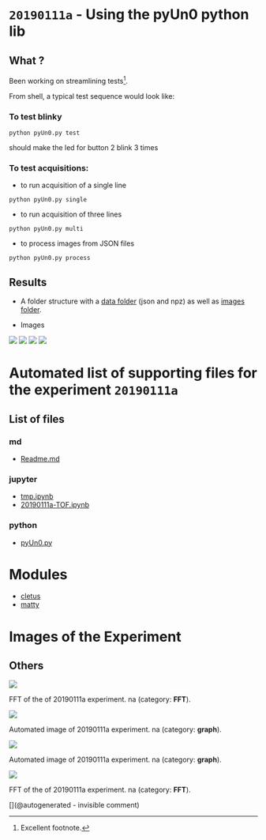 # `20190111a` - Using the pyUn0 python lib


## What ?

Been working on streamlining tests[^1].

From shell, a typical test sequence would look like:

### To test blinky

`python pyUn0.py test` 

should make the led for button 2 blink 3 times

### To test acquisitions:

*  to run acquisition of a single line

`python pyUn0.py single`

*  to run acquisition of three lines

`python pyUn0.py multi `

* to process images from JSON files

`python pyUn0.py process `

## Results

* A folder structure with a [data folder](/matty/20190111a/images/) (json and npz) as well as [images folder](/matty/20190111a/data/).

* Images

![](/matty/20190111a/images/20190111a-1.jpg)
![](/matty/20190111a/images/20190111a-1-fft.jpg)
![](/matty/20190111a/images/20190111a-2.jpg)
![](/matty/20190111a/images/20190111a-2-fft.jpg)

[^1]: Excellent footnote.


# Automated list of supporting files for the __experiment `20190111a`__

## List of files

### md

* [Readme.md](/matty/20190111a/Readme.md)


### jupyter

* [tmp.ipynb](/tmp.ipynb)
* [20190111a-TOF.ipynb](/matty/20190111a/20190111a-TOF.ipynb)


### python

* [pyUn0.py](/matty/20190111a/pyUn0.py)





# Modules

* [cletus](/retired/cletus/)
* [matty](/matty/)




# Images of the Experiment

## Others

![](/matty/20190111a/images/20190111a-1-fft.jpg)

FFT of the of 20190111a experiment. na (category: __FFT__).

![](/matty/20190111a/images/20190111a-1.jpg)

Automated image of 20190111a experiment. na (category: __graph__).

![](/matty/20190111a/images/20190111a-2.jpg)

Automated image of 20190111a experiment. na (category: __graph__).

![](/matty/20190111a/images/20190111a-2-fft.jpg)

FFT of the of 20190111a experiment. na (category: __FFT__).










[](@autogenerated - invisible comment)